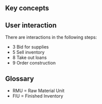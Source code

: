## Key concepts

## User interaction

There are interactions in the following steps:

  * 3 Bid for supplies
  * 5 Sell inventory
  * 8 Take out loans
  * 9 Order construction
  


## Glossary

  * RMU = Raw Material Unit
  * FIU = Finished Inventory
